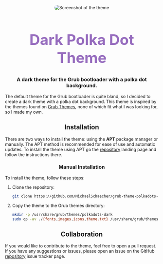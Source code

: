 <div align="center">
  <image
    src="Screenshot.png"
    alt="Screenshot of the theme"
    style="max-width: 50%; height: auto; border-radius: 10px;"
    >
  <h1
    style="font-size: 3rem; font-weight: bold; color: rgb(150, 108, 190);"
    >
    Dark Polka Dot Theme
  </h1>
  <h3>
    A dark theme for the Grub bootloader with a polka dot background.
  </h3>
</div>

  The default theme for the Grub bootloader is quite bland, so I decided to create a dark theme with a polka dot background. This theme is inspired by the themes found on [Grub Themes](https://www.gnome-look.org/browse?cat=109&ord=latest), none of which fit what I was looking for, so I made my own.

<div align="center">
  <h2>Installation</h2>
</div>

There are two ways to install the theme: using the **APT** package manager or manually. The APT method is recommended for ease of use and automatic updates. To install the theme using APT go the [repository](https://repository.howtonebie.com) landing page and follow the instructions there.

<div align="center">
  <h3>Manual Installation</h3>
</div>

To install the theme, follow these steps:

1. Clone the repository:

    ```bash
    git clone https://github.com/MichaelSchaecher/grub-theme-polkadots-dark.git
    ```

2. Copy the theme to the Grub themes directory:

    ```bash
    mkdir -p /usr/share/grub/themes/polkadots-dark
    sudo cp -av ./{fonts,images,icons,theme.txt} /usr/share/grub/themes/polkadots-dark/
    ```

<div align="center">
  <h2>Collaboration</h2>
</div>

If you would like to contribute to the theme, feel free to open a pull request. If you have any suggestions or issues, please open an issue on the GitHub [repository](https://github.com/MichaelSchaecher/grub-theme-polkadots-dark/issues) issue tracker page.
